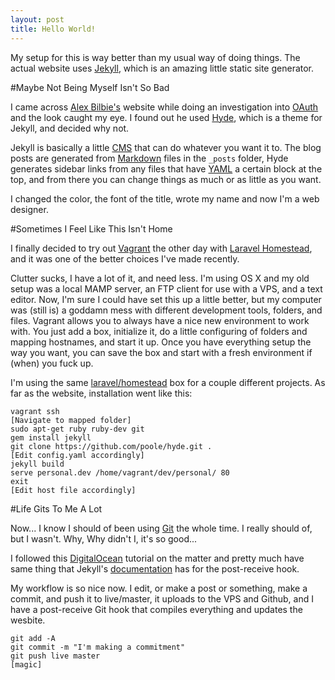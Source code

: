 ```yaml
---
layout: post
title: Hello World!
---
```


My setup for this is way better than my usual way of doing things. The actual website uses [Jekyll](http://jekyllrb.com/), which is an amazing little static site generator. 

#Maybe Not Being Myself Isn't So Bad

I came across [Alex Bilbie's](http://alexbilbie.com/) website while doing an investigation into [OAuth](http://alexbilbie.com/2015/04/oauth-open-redirector-attack/) and the look caught my eye. I found out he used [Hyde](http://hyde.getpoole.com/), which is a theme for Jekyll, and decided why not.

Jekyll is basically a little [CMS](https://wordpress.org/) that can do whatever you want it to. The blog posts are generated from [Markdown](http://daringfireball.net/projects/markdown/) files in the `_posts` folder, Hyde generates sidebar links from any files that have [YAML](http://yaml.org/) a certain block at the top, and from there you can change things as much or as little as you want.

I changed the color, the font of the title, wrote my name and now I'm a web designer.

#Sometimes I Feel Like This Isn't Home

I finally decided to try out [Vagrant](https://www.vagrantup.com/) the other day with [Laravel Homestead](http://laravel.com/docs/5.0/homestead), and it was one of the better choices I've made recently.

Clutter sucks, I have a lot of it, and need less. I'm using OS X and my old setup was a local MAMP server, an FTP client for use with a VPS, and a text editor. Now, I'm sure I could have set this up a little better, but my computer was (still is) a goddamn mess with different development tools, folders, and files. Vagrant allows you to always have a nice new environment to work with. You just add a box, initialize it, do a little configuring of folders and mapping hostnames, and start it up. Once you have everything setup the way you want, you can save the box and start with a fresh environment if (when) you fuck up.

I'm using the same [laravel/homestead](https://atlas.hashicorp.com/laravel/boxes/homestead) box for a couple different projects. As far as the website, installation went like this:

    vagrant ssh
    [Navigate to mapped folder]
    sudo apt-get ruby ruby-dev git
    gem install jekyll
    git clone https://github.com/poole/hyde.git .
    [Edit config.yaml accordingly]
    jekyll build
    serve personal.dev /home/vagrant/dev/personal/ 80
    exit
    [Edit host file accordingly]


#Life Gits To Me A Lot

Now... I know I should of been using [Git](http://git-scm.com/) the whole time. I really should of, but I wasn't. Why, Why didn't I, it's so good...

I followed this [DigitalOcean](https://www.digitalocean.com/community/tutorials/how-to-set-up-automatic-deployment-with-git-with-a-vps) tutorial on the matter and pretty much have same thing that Jekyll's [documentation](http://jekyllrb.com/docs/deployment-methods/#git-post-receive-hook) has for the post-receive hook.

My workflow is so nice now. I edit, or make a post or something, make a commit, and push it to live/master, it uploads to the VPS and Github, and I have a post-receive Git hook that compiles everything and updates the wesbite.

    git add -A
    git commit -m "I'm making a commitment"
    git push live master
    [magic]

